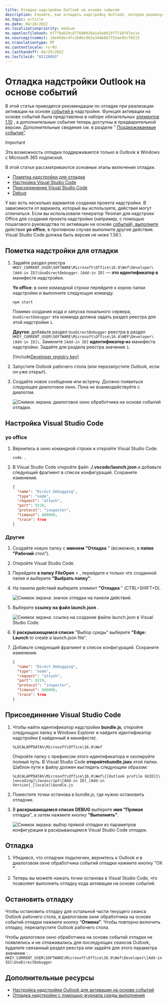 ```yaml
---
title: Отладка надстройки Outlook на основе событий
description: Узнайте, как отладить надстройку Outlook, которая реализует активацию на основе событий.
ms.topic: article
ms.date: 04/28/2022
ms.localizationpriority: medium
ms.openlocfilehash: 6f779ab2bc8776d0926e1a5eb615f77107d7ac1e
ms.sourcegitcommit: 1de45dec4fc2b0bc962e344bbb7f53ae95cfb515
ms.translationtype: MT
ms.contentlocale: ru-RU
ms.lasthandoff: 04/29/2022
ms.locfileid: "65128093"
---
```

# <a name="debug-your-event-based-outlook-add-in"></a>Отладка надстройки Outlook на основе событий

В этой статье приводятся рекомендации по отладке при реализации активации на основе [событий в](autolaunch.md) надстройке. Функция активации на основе событий была представлена в наборе обязательных [элементов 1.10](/javascript/api/requirement-sets/outlook/requirement-set-1.10/outlook-requirement-set-1.10) , а дополнительные события теперь доступны в предварительной версии. Дополнительные сведения см. в разделе " [Поддерживаемые события"](autolaunch.md#supported-events).

> [!IMPORTANT]
> Эта возможность отладки поддерживается только в Outlook в Windows с Microsoft 365 подпиской.

В этой статье рассматриваются основные этапы включения отладки.

- [Пометка надстройки для отладки](#mark-your-add-in-for-debugging)
- [Настройка Visual Studio Code](#configure-visual-studio-code)
- [Присоединение Visual Studio Code](#attach-visual-studio-code)
- [Debug](#debug)

У вас есть несколько вариантов создания проекта надстройки. В зависимости от варианта, который вы используете, действия могут отличаться. Если вы использовали генератор Yeoman для надстроек Office для создания проекта надстройки (например, с помощью пошагового руководства по активации на основе [событий), выполните](autolaunch.md) действия **yo office**, в противном случае выполните другие действия. Visual Studio Code должна быть версия не ниже 1.56.1.

## <a name="mark-your-add-in-for-debugging"></a>Пометка надстройки для отладки

1. Задайте раздел реестра `HKEY_CURRENT_USER\SOFTWARE\Microsoft\Office\16.0\Wef\Developer\[Add-in ID]\UseDirectDebugger`. `[Add-in ID]` — **это идентификатор в** манифесте надстройки.

    **Yo office**: в окне командной строки перейдите к корню папки надстройки и выполните следующую команду.

    ```command&nbsp;line
    npm start
    ```

    Помимо создания кода и запуска локального сервера, `UseDirectDebugger` эта команда должна задать раздел реестра для этой надстройки `1`.

    **Другое**: добавьте раздел `UseDirectDebugger` реестра в раздел `HKEY_CURRENT_USER\SOFTWARE\Microsoft\Office\16.0\WEF\Developer\[Add-in ID]\`. Замените `[Add-in ID]` **идентификатор из** манифеста надстройки. Задайте для раздела реестра значение `1`.

    [!include[Developer registry key](../includes/developer-registry-key.md)]

1. Запустите Outlook рабочего стола (или перезапустите Outlook, если он уже открыт).
1. Создайте новое сообщение или встречу. Должно появиться следующее диалоговое окно. Пока *не* взаимодействуйте с диалогом.

    ![Снимок экрана: диалоговое окно обработчика на основе событий отладки.](../images/outlook-win-autolaunch-debug-dialog.png)

## <a name="configure-visual-studio-code"></a>Настройка Visual Studio Code

### <a name="yo-office"></a>yo office

1. Вернитесь в окно командной строки и откройте Visual Studio Code.

    ```command&nbsp;line
    code .
    ```

1. В Visual Studio Code откройте файл **./.vscode/launch.json** и добавьте следующий фрагмент в список конфигураций. Сохраните изменения.

    ```json
    {
      "name": "Direct Debugging",
      "type": "node",
      "request": "attach",
      "port": 9229,
      "protocol": "inspector",
      "timeout": 600000,
      "trace": true
    }
    ```

### <a name="other"></a>Другие

1. Создайте новую папку с **именем "Отладка** " (возможно, в **папке "Рабочий** стол").
1. Откройте Visual Studio Code.
1. Перейдите **в папку** **FileOpen** > , перейдите к только что созданной папке и выберите **"Выбрать папку"**.
1. На панели действий выберите элемент **"Отладка** " (CTRL+SHIFT+D).

    ![Снимок экрана: значок отладки на панели действий.](../images/vs-code-debug.png)

1. Выберите **ссылку на файл launch.json** .

    ![Снимок экрана: ссылка на создание файла launch.json в Visual Studio Code.](../images/vs-code-create-launch.json.png)

1. В **раскрывающемся списке** "Выбор среды" выберите **"Edge: Launch** to create a launch.json file".
1. Добавьте следующий фрагмент в список конфигураций. Сохраните изменения.

    ```json
    {
      "name": "Direct Debugging",
      "type": "node",
      "request": "attach",
      "port": 9229,
      "protocol": "inspector",
      "timeout": 600000,
      "trace": true
    }
    ```

## <a name="attach-visual-studio-code"></a>Присоединение Visual Studio Code

1. Чтобы найти идентификатор надстройки **bundle.js**, откройте следующую папку в Windows Explorer и найдите идентификатор надстройки **(** найденный в манифесте).

    ```text
    %LOCALAPPDATA%\Microsoft\Office\16.0\Wef
    ```

    Откройте папку с префиксом этого идентификатора и скопируйте полный путь. В Visual Studio Code **откройтеbundle.jsиз** этой папки. Шаблон пути к файлу должен выглядеть следующим образом:

    `%LOCALAPPDATA%\Microsoft\Office\16.0\Wef\{[Outlook profile GUID]}\[encoding]\Javascript\[Add-in ID]_[Add-in Version]_[locale]\bundle.js`

1. Поместите точки останова в bundle.js, где нужно остановить отладчик.
1. В **раскрывающемся списке DEBUG** выберите **имя "Прямая** отладка", а затем нажмите кнопку **"Выполнить"**.

    ![Снимок экрана: выбор прямой отладки из параметров конфигурации в раскрывающемся Visual Studio Code отладки.](../images/outlook-win-autolaunch-debug-vsc.png)

## <a name="debug"></a>Отладка

1. Убедився, что отладчик подключен, вернитесь к Outlook и в диалоговом окне  обработчика событий отладки нажмите кнопку "ОК **"**.

1. Теперь вы можете нажать точки останова в Visual Studio Code, что позволяет выполнять отладку кода активации на основе событий.

## <a name="stop-debugging"></a>Остановить отладку

Чтобы остановить отладку для остальной части текущего сеанса Outlook рабочего стола, в диалоговом  окне обработчика на основе событий отладки нажмите кнопку "**Отмена"**. Чтобы повторно включить отладку, перезапустите Outlook рабочего стола.

Чтобы диалоговое  окно обработчика на основе событий отладки не появлялись и не отлаживались для последующих сеансов Outlook, `0`удалите связанный раздел реестра или задайте для этого параметра значение : . `HKEY_CURRENT_USER\SOFTWARE\Microsoft\Office\16.0\Wef\Developer\[Add-in ID]\UseDirectDebugger`

## <a name="see-also"></a>Дополнительные ресурсы

- [Настройка надстройки Outlook для активации на основе событий](autolaunch.md)
- [Отладка надстройки с помощью журнала среды выполнения](../testing/runtime-logging.md#runtime-logging-on-windows)
